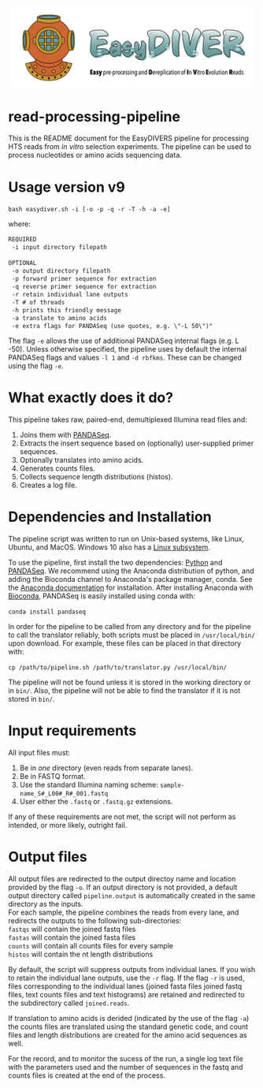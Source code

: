 ![EasyDIVER Logo](logo.png)


# read-processing-pipeline
This is the README document for the EasyDIVERS pipeline for processing HTS reads from _in vitro_ selection experiments. The pipeline can be used to process nucleotides or amino acids sequencing data.

# Usage version v9
`bash easydiver.sh -i [-o -p -q -r -T -h -a -e]`

where:

    REQUIRED
     -i input directory filepath
        
    OPTIONAL
     -o output directory filepath
     -p forward primer sequence for extraction
     -q reverse primer sequence for extraction
     -r retain individual lane outputs
     -T # of threads
     -h prints this friendly message
     -a translate to amino acids
     -e extra flags for PANDASeq (use quotes, e.g. \"-L 50\")"
 
The flag `-e` allows the use of additional PANDASeq internal flags (e.g. L -50). Unless otherwise specified, the pipeline uses by default the internal PANDASeq flags and values `-l 1` and `-d rbfkms`. These can be changed using the flag `-e`.

# What exactly does it do?
This pipeline takes raw, paired-end, demultiplexed Illumina read files and:
1. Joins them with [PANDASeq](https://storage.googleapis.com/pandaseq/pandaseq.html).
2. Extracts the insert sequence based on (optionally) user-supplied primer sequences.
3. Optionally translates into amino acids.
4. Generates counts files.
5. Collects sequence length distributions (histos).
6. Creates a log file.

# Dependencies and Installation
The pipeline script was written to run on Unix-based systems, like Linux, Ubuntu, and MacOS. Windows 10 also has a [Linux subsystem](https://docs.microsoft.com/en-us/windows/wsl/faq).

To use the pipeline, first install the two dependencies: [Python](https://www.python.org/downloads/) and [PANDASeq](https://github.com/neufeld/pandaseq/wiki/Installation). We recommend using the Anaconda distribution of python, and adding the Bioconda channel to Anaconda's package manager, conda. See the [Anaconda documentation](https://docs.anaconda.com/anaconda/install/) for installation. After installing Anaconda with [Bioconda](https://bioconda.github.io/), PANDASeq is easily installed using conda with:

`conda install pandaseq`

In order for the pipeline to be called from any directory and for the pipeline to call the translator reliably, both scripts must be placed in `/usr/local/bin/` upon download. For example, these files can be placed in that directory with:

`cp /path/to/pipeline.sh /path/to/translator.py /usr/local/bin/` 

The pipeline will not be found unless it is stored in the working directory or in `bin/`. Also, the pipeline will not be able to find the translator if it is not stored in `bin/`. 

# Input requirements
All input files must:
1. Be in *one* directory (even reads from separate lanes).
2. Be in FASTQ format.
3. Use the standard Illumina naming scheme: `sample-name_S#_L00#_R#_001.fastq`
4. User either the `.fastq` or `.fastq.gz` extensions.

If any of these requirements are not met, the script will not perform as intended, or more likely, outright fail.
 
# Output files
All output files are redirected to the output directoy name and location provided by the flag `-o`. If an output directory is not provided, a default output directory called `pipeline.output` is automatically created in the same directory as the inputs.  
For each sample, the pipeline combines the reads from every lane, and redirects the outputs to the following sub-directories:  
`fastqs` will contain the joined fastq files  
`fastas` will contain the joined fasta files  
`counts` will contain all counts files for every sample  
`histos` will contain the nt length distributions  

By default, the script will suppress outputs from individual lanes. If you wish to retain the individual lane outputs, use the `-r` flag. If the flag `-r` is used, files corresponding to the individual lanes (joined fasta files joined fastq files, text counts files and text histograms) are retained and redirected to the subdirectory called `joined.reads`.

If translation to amino acids is derided (indicated by the use of the flag `-a`) the counts files are translated using the standard genetic code, and count files and length distributions are created for the amino acid sequences as well. 

For the record, and to monitor the sucess of the run, a single log text file with the parameters used and the number of sequences in the fastq and counts files is created at the end of the process.
     
